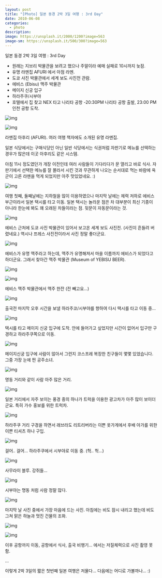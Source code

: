 ```yaml
---
layout: post
title: "[Photo] 일본 동경 2박 3일 여행 : 3rd Day"
date: 2010-06-08
categories:
  - photo
description: 
image: https://unsplash.it/2000/1200?image=563
image-sm: https://unsplash.it/500/300?image=563
---
```


일본 동경 2박 3일 여행 : 3rd Day

- 원래는 지브리 박물관을 보려고 했으나 주말이라 예매 실패로 10시까지 늦잠.
- 유명 라멘집 AFURI 에서 아점 라멘.
- 도쿄 사진 박물관에서 세계 보도 사진전 관람.
- 에비스 (Ebisu) 맥주 박물관
- 메이지 신궁 입구
- 하라주쿠/시부야
- 호텔에서 집 찾고 NEX 타고 나리타 공항
-20:30PM 나리타 공항 출발,  23:00 PM 인천 공항 도착.

<!--more--> 

![img](https://raw.githubusercontent.com/tkhwang/tkhwang-etc/master/img/photobucket/DSC_01891.JPG)

![img](https://raw.githubusercontent.com/tkhwang/tkhwang-etc/master/img/photobucket/DSC_0196.JPG)

라멘집 아후리 (AFURI).  여러 여행 책자에도 소개된 유명 라멘집.

일본 식당에서는 구매식당인 아닌 일반 식당에서는 식권처럼 자판기로 메뉴를 선택하는 경우가 많은데 이곳 아후리도 같은 시스템.

아침 11시 정도였던가 개장 이전인데 여러 사람들이 기다리다가 문 열리고 바로 식사.
자판기에서 선택한 메뉴를 잘 몰라서 시킨 것과 무관하게 나오는 순서대로 먹는 바람에 옥군이 고른 라멘을 먹게 되었지만 아주 맛있었네요. :)

![img](https://raw.githubusercontent.com/tkhwang/tkhwang-etc/master/img/photobucket/DSC_0204.JPG)

여행 첫째, 둘째날에는 지하철을 많이 이용하였으나 마지막 날에는 체력 저하로 에비스 부근이라서 일본 택시를 타고 이동.  일본 택시는  놀라운 점은 차 대부분이 최신 기종이 아니라 한눈에 봐도 꽤 오래된 차들이라는 점. 뒷문이 자동문이라는 것.

![img](https://raw.githubusercontent.com/tkhwang/tkhwang-etc/master/img/photobucket/DSC_0212.JPG)

에비스 근처에 도쿄 사진 박물관이 있어서 보고온 세계 보도 사진전. (사진이 흔들려 버렸네요.)
역시나 프레스 사진전이라서 사진 정말 좋더군요.

![img](https://raw.githubusercontent.com/tkhwang/tkhwang-etc/master/img/photobucket/DSC_0231.JPG)

에비스가 유명 맥주라고 하는데, 맥주가 유명해져서 마을 이름까지 에비스가 되었다고 하더군요.
그래서 찾아간 맥주 박물관 (Museum of YEBISU BEER).

![img](https://raw.githubusercontent.com/tkhwang/tkhwang-etc/master/img/photobucket/DSC_0234.JPG)

![img](https://raw.githubusercontent.com/tkhwang/tkhwang-etc/master/img/photobucket/DSC_0235.JPG)

에비스 맥주 박물관에서 맥주 한잔 (전 빼고요…)

![img](https://raw.githubusercontent.com/tkhwang/tkhwang-etc/master/img/photobucket/DSC_0262.JPG)

출국전 마지막 오후 시간을 보낼 하라주코/시부야를 향하여 다시 택시를 타고 이동 중…

![img](https://raw.githubusercontent.com/tkhwang/tkhwang-etc/master/img/photobucket/DSC_0268.JPG)

택시를 타고 메이지 신궁 입구에 도착.
안에 들어가고 싶었지만 시간이 없어서 입구만 구경하고 하라주쿠쪽으로 이동.

![img](https://raw.githubusercontent.com/tkhwang/tkhwang-etc/master/img/photobucket/DSC_0278.JPG)

메이지신궁 입구에 사람이 많아서 그런지 코스프레 복장한 친구들이 몇몇 있었습니다.
그중 가장 눈에 띈 공주소녀.

![img](https://raw.githubusercontent.com/tkhwang/tkhwang-etc/master/img/photobucket/DSC_0282.JPG)

명동 거리와 같이 사람 아주 많은 거리.

![img](https://raw.githubusercontent.com/tkhwang/tkhwang-etc/master/img/photobucket/DSC_0291.JPG)

일본 거리에서 자주 보이는 풍경 중의 하나가 트럭을 이용한 광고차가 아주 많이 보이더군요.
특히 가수 홍보를 위한 트럭차.

![img](https://raw.githubusercontent.com/tkhwang/tkhwang-etc/master/img/photobucket/DSC_0306.JPG)

하라주쿠 거리 구경을 하면서 래브라도 리트리버라는 이쁜 옷가게에서 후배 아가를 위한 이쁜 티셔츠 하나 구입.

![img](https://raw.githubusercontent.com/tkhwang/tkhwang-etc/master/img/photobucket/DSC_0312.JPG)

걸어.. 걸어… 하라주쿠에서 시부야로 이동 중. (헉.. 헉…)

![img](https://raw.githubusercontent.com/tkhwang/tkhwang-etc/master/img/photobucket/DSC_0313.JPG)

사무라이 블루. 강쥐들…

![img](https://raw.githubusercontent.com/tkhwang/tkhwang-etc/master/img/photobucket/DSC_0318.JPG)

시부야는 명동 처럼 사람 정말 많다.

![img](https://raw.githubusercontent.com/tkhwang/tkhwang-etc/master/img/photobucket/DSC_03281.JPG)

마지막 날 사진 중에서 가장 마음에 드는 사진.
아침에는 비도 잠시 내리고 했는데 비도 그쳐 맑은 하늘과 멋진 건물의 조화.

![img](https://raw.githubusercontent.com/tkhwang/tkhwang-etc/master/img/photobucket/DSC_0339.JPG)

![img](https://raw.githubusercontent.com/tkhwang/tkhwang-etc/master/img/photobucket/DSC_0356.JPG)

이후 공항까지 이동, 공항에서 식사, 출국 비행기… 에서는 저질체력으로 사진 촬영 못함.

…

이렇게 2박 3일의 짧은 첫번째 일본 여행은 저물다… 다음에는 어디로 가볼까나… :)








